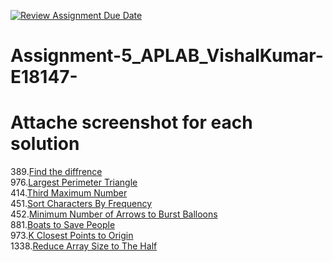 [![Review Assignment Due Date](https://classroom.github.com/assets/deadline-readme-button-22041afd0340ce965d47ae6ef1cefeee28c7c493a6346c4f15d667ab976d596c.svg)](https://classroom.github.com/a/euLBKRmI)
# Assignment-5_APLAB_VishalKumar-E18147-
# Attache screenshot for each solution
389.[Find the diffrence](https://leetcode.com/problems/find-the-difference/description/)<br>
976.[Largest Perimeter Triangle](https://leetcode.com/problems/largest-perimeter-triangle/description/)<br>
414.[Third Maximum Number](https://leetcode.com/problems/third-maximum-number/description/)<br>
451.[Sort Characters By Frequency](https://leetcode.com/problems/sort-characters-by-frequency/description/)<br>
452.[Minimum Number of Arrows to Burst Balloons](https://leetcode.com/problems/minimum-number-of-arrows-to-burst-balloons/)<br>
881.[Boats to Save People](https://leetcode.com/problems/boats-to-save-people/description/)<br>
973.[K Closest Points to Origin](https://leetcode.com/problems/k-closest-points-to-origin/description/)<br>
1338.[Reduce Array Size to The Half](https://leetcode.com/problems/reduce-array-size-to-the-half/description/)<br>
